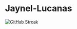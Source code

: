 # Jaynel-Lucanas


[![GitHub Streak](https://streak-stats.demolab.com?user=nel0029&theme=youtube-dark&mode=weekly&exclude_days=Sun&card_width=1020)](https://git.io/streak-stats)
